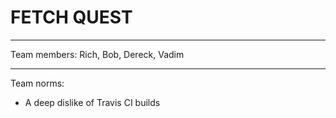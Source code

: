 # FETCH QUEST
******

Team members: Rich, Bob, Dereck, Vadim

****

Team norms:
- A deep dislike of Travis CI builds
